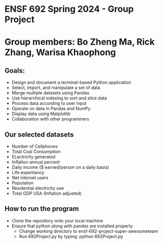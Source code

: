 # ENSF 692 Spring 2024 - Group Project

# Group members: Bo Zheng Ma, Rick Zhang, Warisa Khaophong 


## Goals:
* Design and document a terminal-based Python application
* Select, import, and manipulate a set of data
* Merge multiple datasets using Pandas
* Use hierarchical indexing to sort and slice data
* Process data according to user input
* Operate on data in Pandas and NumPy
* Display data using Matplotlib
* Collaboration with other programmers

## Our selected datasets
* Number of Cellphones 
* Total Coal Consumption 
* ELectricity generated 
* Inflation annual percent 
* Daily income ($ earned/person on a daily basis)
* Life expentancy
* Net internet users
* Population
* Residential electricity use
* Total GDP USA (Inflation adjusted)

## How to run the program
* Clone the repository onto your local machine
* Ensure that python along with pandas are installed properly.
    * Change working directory to ensf-692-project-super-awesometeam
    * Run 692Project.py by typing: python 692Project.py
